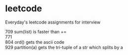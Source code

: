 # leetcode
Everyday's leetcode assignments for interview

709   sum(list) is faster than +=  
771  
804   ord() gets the ascii code  
929   partition(a) gets the tri-tuple of a str which splits by a  
